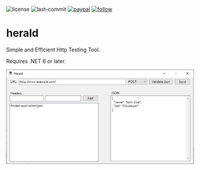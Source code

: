 ﻿![license](https://img.shields.io/github/license/prahladyeri/herald.svg)
![last-commit](https://img.shields.io/github/last-commit/prahladyeri/herald.svg)
[![paypal](https://img.shields.io/badge/PayPal-blue.svg?logo=paypal)](https://paypal.me/prahladyeri)
[![follow](https://img.shields.io/twitter/follow/prahladyeri.svg?style=social)](https://x.com/prahladyeri)

# herald
Simple and Efficient Http Testing Tool.

Requires .NET 6 or later.

![herald main screen](screens/herald-mainform.png)